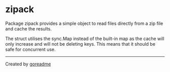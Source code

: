 # zipack

Package zipack provides a simple object to read files directly from a zip file and cache the results.

The struct utilises the sync.Map instead of the built-in map as the cache will only increase and
will not be deleting keys. This means that it should be safe for concurrent use.


---

Created by [goreadme](https://github.com/apps/goreadme)
